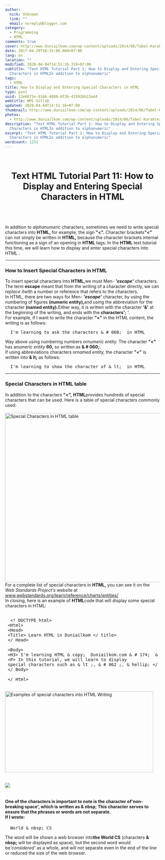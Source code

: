 ```yaml
---
author:
  nick: Unknown
  link: ""
  email: noreply@blogger.com
category:
  - Programming
  - HTML
comments: true
cover: http://www.duniailkom.com/wp-content/uploads/2014/06/Tabel-Karakter-Khusus-dalam-HTML.png
date: 2017-04-29T10:33:00.000+07:00
lang: en
location: ""
modified: 2020-04-04T14:51:16.319+07:00
subtitle: "Text HTML Tutorial Part 1: How to Display and Entering Special
  Characters in HTMLIn addition to alphanumeric"
tags:
  - HTML
title: How to Display and Entering Special Characters in HTML
type: post
uuid: 12e6672e-9166-4888-8f26-41592bb13a44
webtitle: WMI Gitlab
updated: 2020-04-04T14:51:16+07:00
thumbnail: http://www.duniailkom.com/wp-content/uploads/2014/06/Tabel-Karakter-Khusus-dalam-HTML.png
photos:
  - http://www.duniailkom.com/wp-content/uploads/2014/06/Tabel-Karakter-Khusus-dalam-HTML.png
description: "Text HTML Tutorial Part 1: How to Display and Entering Special
  Characters in HTMLIn addition to alphanumeric"
excerpt: "Text HTML Tutorial Part 1: How to Display and Entering Special
  Characters in HTMLIn addition to alphanumeric"
wordcount: 1251
---
```


<div dir="ltr" style="text-align: left;" trbidi="on"><br><header>    <h1>        Text HTML Tutorial Part 11: How to Display and Entering Special         Characters in HTML</h1></header><br><div>In addition to <em>alphanumeric</em> characters, sometimes we need             to write special characters into <strong>HTML,</strong> for example, the sign <strong>"&lt;".</strong> Character brackets<strong>"&lt;"</strong> can not simply be written in            <strong>HTML,</strong> because the character brackets internal             functioning as a sign of an opening in <strong>HTML</strong> tags.             In the <strong>HTML</strong> text tutorial this time, we will learn                              how to display and enter special characters into HTML                          .         <br><hr><h3>            How to Insert Special Characters in HTML         </h3>To insert special characters into <strong>HTML,</strong>we must Men- <strong><em>'escape'</em></strong> characters. The term            <strong>escape</strong> meant that from the writing of a character             directly, we can <em>replace it</em>with a number or reference that             refers to the characters.         <br>In HTML, there are two ways for Men-            <strong><em>'escape'</em></strong> character, by using the             numbering of figures <strong>(numeric entity),</strong>and using             the abbreviation for the character <strong>(named entity).</strong>Either way, it is written with the character            <strong>'&amp;'</strong> at the beginning of the writing, and ends             with the <strong>characters';</strong> '.         <br>For example, if I want to write the character            <strong>"&lt;"</strong> in the HTML content, the writing is as             follows:         <br><pre>  I'm learning to ask the characters &amp; # 060;  in HTML </pre>Way above using numbering numbers or<em>numeric entity.</em> The character <strong>"&lt;"</strong> has a<em>numeric entity</em>            <strong>60,</strong> so written as <strong>&amp; # 060;.</strong>        <br>If using abbreviations characters or<em>named entity,</em> the character <strong>"&lt;"</strong> is written into            <strong>&amp; lt;</strong> as follows:         <br><pre>  I'm learning to show the character of &amp; lt;  in HTML </pre><hr><h3>            Special Characters in HTML table         </h3>In addition to the characters <strong>"&lt;",</strong>            <strong>HTML</strong>provides hundreds of special characters that             can be used. Here is a table of special characters commonly used:         <br><br><a href="//webmanajemen.com/page/safelink.html?url=aHR0cDovL3d3dy5kdW5pYWlsa29tLmNvbS93cC1jb250ZW50L3VwbG9hZHMvMjAxNC8wNi9UYWJlbC1LYXJha3Rlci1LaHVzdXMtZGFsYW0tSFRNTC5wbmc=" rel="nofollow noopener" target="_blank">                <img alt="Special Characters in HTML table" src="http://www.duniailkom.com/wp-content/uploads/2014/06/Tabel-Karakter-Khusus-dalam-HTML.png" height="551" width="510"></a><br>For a complete list of special characters in <strong>HTML,</strong>            you can see it on the <em>Web Standards Project's</em> website at             <a href="//webmanajemen.com/page/safelink.html?url=aHR0cHM6Ly90cmFuc2xhdGUuZ29vZ2xldXNlcmNvbnRlbnQuY29tL3RyYW5zbGF0ZV9jP2RlcHRoPTEmbnY9MSZydXJsPXRyYW5zbGF0ZS5nb29nbGUuY29tJnNsPWlkJnNwPW5tdDQmdGw9ZW4mdT1odHRwOi8vd3d3LndlYnN0YW5kYXJkcy5vcmcvbGVhcm4vcmVmZXJlbmNlL2NoYXJ0cy9lbnRpdGllcy8mdXNnPUFMa0pyaGl5cFppOC1kbDAxc01XOEg0a2hqZjBfWXA0eVE=" rel="nofollow noopener" target="_blank">                www.webstandards.org/learn/reference/charts/entities/             </a>        <br>In closing, here is an example of <strong>HTML</strong>code that             will display some special characters in HTML:         <br><br><pre>  &lt;! DOCTYPE html&gt;<br> &lt;Html&gt;<br> &lt;Head&gt;<br> &lt;Title&gt; Learn HTML in Duniailkom &lt;/ title&gt;<br> &lt;/ Head&gt;<br> <br> &lt;Body&gt;<br> &lt;H3&gt; I'm learning HTML &amp; copy;  Duniailkom.com &amp; # 174;  &amp; Trade; &lt;/ h3&gt;<br> &lt;P&gt; In this tutorial, we will learn to display<br> special characters such as &amp; lt ;, &amp; # 062 ;, &amp; hellip; &lt;/ p&gt;<br> &lt;/ Body&gt;<br> <br> &lt;/ Html&gt; </pre><br><a href="//webmanajemen.com/page/safelink.html?url=aHR0cDovL3d3dy5kdW5pYWlsa29tLmNvbS93cC1jb250ZW50L3VwbG9hZHMvMjAxNC8wNi9Db250b2gtUGVudWxpc2FuLWthcmFrdGVyLWtodXN1cy1kYWxhbS1IVE1MLnBuZw==" rel="nofollow noopener" target="_blank">                <img alt="Examples of special characters into HTML Writing" src="http://www.duniailkom.com/wp-content/uploads/2014/06/Contoh-Penulisan-karakter-khusus-dalam-HTML.png" height="264" width="482">            </a>        <br><br><div id="stb-container-7098"><br><aside>                <img src="http://www.duniailkom.com/wp-content/plugins/wp-special-textboxes/images/info-b.png">            </aside>            <br><div id="stb-box-7098"><h4 style="text-align: left;">One of the characters is important to note is the character of<strong>'non-breaking space',</strong> which is written as                <strong>&amp; nbsp;</strong> This character serves to ensure                 that the phrases or words are not separate.<br>                If I wrote:                 </h4><pre>  World &amp; nbsp; CS </pre>The word will be shown a web browser into<strong>the World CS</strong> (characters                    <strong>&amp; nbsp;</strong> will be displayed as space),                     but the second word would be<em>'considered'</em> as a                     whole, and will not separate even in the end of the line or                     reduced the size of the web browser.                 <br><div><br></div></div></div><div><div></div></div></div></div>